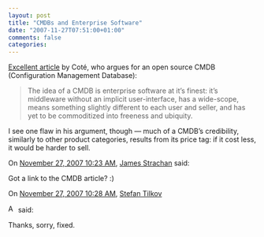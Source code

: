 ```yaml
---
layout: post
title: "CMDBs and Enterprise Software"
date: "2007-11-27T07:51:00+01:00"
comments: false
categories: 
---
```


<p><a href="http://www.redmonk.com/cote/2007/11/26/an-open-source-cmdb/">Excellent article</a> by Coté, who argues for an open source CMDB (Configuration Management Database):</p>

<blockquote>
<p>The idea of a CMDB is enterprise software at it&#8217;s finest: it&#8217;s middleware without an implicit user-interface, has a wide-scope, means something slightly different to each user and seller, and has yet to be commoditized into freeness and ubiquity. </p>
</blockquote>

<p>I see one flaw in his argument, though &#8212; much of a CMDB&#8217;s credibility, similarly to other product categories, results from its price tag: if it cost less, it would be harder to sell. </p>

<section class="comments">



<div class="comment" id="comment-1529">
On <a href="#comment-1529" title="Permalink to this comment">November 27, 2007 10:23 AM</a>, <a href="http://macstrac.blogspot.com/" title="http://macstrac.blogspot.com/" rel="nofollow">James Strachan</a>
said:
<p>Got a link to the CMDB article? :)</p>


<div class="comment" id="comment-1530">
On <a href="#comment-1530" title="Permalink to this comment">November 27, 2007 10:28 AM</a>, <a href="/blog/st/">Stefan Tilkov</a>

<a href="/blog/st/" class="commenter-profile"><img src="/mt4/mt-static/images/comment/mt_logo.png" height="16" alt="Author Profile Page" width="16" /></a>
said:
<p>Thanks, sorry, fixed.</p>


</section>

